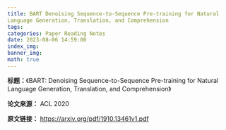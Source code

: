 ```yaml
---
title: BART Denoising Sequence-to-Sequence Pre-training for Natural
Language Generation, Translation, and Comprehension
tags: 
categories: Paper Reading Notes
date: 2023-08-06 14:59:00
index_img: 
banner_img: 
math: true
---
```


**标题：**《BART: Denoising Sequence-to-Sequence Pre-training for Natural
Language Generation, Translation, and Comprehension》

**论文来源：** ACL 2020

**原文链接：** https://arxiv.org/pdf/1910.13461v1.pdf



